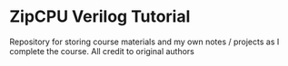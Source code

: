 # ZipCPU Verilog Tutorial
Repository for storing course materials and my own notes / projects as I complete the course. All credit to original authors

